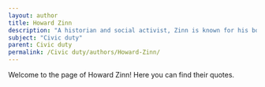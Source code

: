 ```yaml
---
layout: author
title: Howard Zinn
description: "A historian and social activist, Zinn is known for his book 'A People's History of the United States,' where he discusses the importance of civil engagement and activism."
subject: "Civic duty"
parent: Civic duty
permalink: /Civic duty/authors/Howard-Zinn/
---
```


Welcome to the page of Howard Zinn! Here you can find their quotes.
